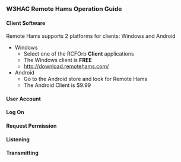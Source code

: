 ### W3HAC Remote Hams Operation Guide
#### Client Software
Remote Hams supports 2 platforms for clients: Windows and Android
- Windows
  - Select one of the RCFOrb **Client** applications
  - The Windows client is **FREE**
  - http://download.remotehams.com/
- Android
  - Go to the Android store and look for Remote Hams
  - The Android Client is $9.99

#### User Account
#### Log On
#### Request Permission
#### Listening
#### Transmitting
